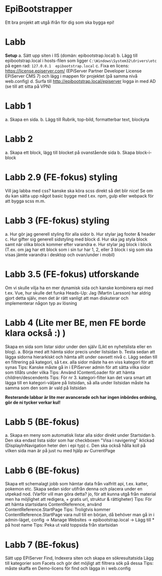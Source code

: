 # EpiBootstrapper
Ett bra projekt att utgå ifrån för dig som ska bygga epi!

# Labb
**Setup**
a. Sätt upp siten i IIS (domän: epibootstrap.local)
b. Lägg till epibootstrap.local i hosts-filen som ligger `C:\Windows\System32\drivers\etc` på egen rad: `127.0.0.1	epibootstrap.local`
c. Fixa en licens: https://license.episerver.com/ (EPiServer Partner Developer License EPiServer CMS 7) och lägg i mappen för projektet (på samma nivå web.config)
d. Surfa till http://epibootstrap.local/episerver logga in med AD (se till att sitta på VPN)

# Labb 1
a. Skapa en sida.
b. Lägg till Rubrik, top-bild, formatterbar text, blockyta

# Labb 2
a. Skapa ett block, lägg till blocket på ovanstående sida
b. Skapa block-i-block

# Labb 2.9 (FE-fokus) styling
Vill jag labba med css? kanske ska köra scss direkt så det blir nice! Se om du kan sätta upp något basic bygge med t.ex. npm, gulp eller webpack för att bygga scss m.m.

# Labb 3 (FE-fokus) styling
a. Hur gör jag generell styling för alla sidor
b. Hur stylar jag footer & header
c. Hur gifter sig generell sidstyling med block
d. Hur ska jag styla block samt när olika block kommer efter varandra
e. Hur stylar jag block i block (T.ex. om jag har ett block som i sin tur har 1, 2, eller 3 block i sig som ska visas jämte varandra i desktop och ovan/under i mobil)

# Labb 3.5 (FE-fokus) utforskande
Om vi skulle vilja ha en mer dynamisk sida och kanske kombinera epi med t.ex. Vue, hur skulle det funka
Heads-Up: Jag (Martin Larsson) har aldrig gjort detta själv, men det är rätt vanligt att man diskuterar och implementerar någon typ av lösning

# Labb 4 (Lite mer BE, men FE borde klara också :) )
Skapa en sida som listar sidor under den själv (Likt en nyhetslista eller en blog).
a. Börja med att hämta sidor precis under listsidan
b. Testa sedan att lägga sidorna hierarkiskt och hämta allt under oavsett nivå
c. Lägg sedan till en filtrering på kategori, så t.ex. alla sidor måste ha en viss kategori för att synas
Tips: Kanske måste gå in i EPiServer admin för att sätta vilka sidor som tillåts under vilka
Tips: Använd IContentLoader för att hämta children/descendents
Tips: För nr 3. kategori-filter kan det vara smart att lägga till en kategori-väljare på listsidan, så alla under listsidan måste ha samma som den som är vald på listsidan

**Resterande labbar är lite mer avancerade och har ingen inbördes ordning, gör de ni tycker verkar kul!**

# Labb 5 (BE-fokus)
a. Skapa en meny som automatisk listar alla sidor direkt under Startsidan
b. Den ska endast lista sidor som har checkboxen "Visa i navigering" iklickad (DisplayInNavigation heter den i epi typ)
c. Den ska också hålla koll på vilken sida man är på just nu med hjälp av CurrentPage

# Labb 6 (BE-fokus)
Skapa ett schemalagt jobb som hämtar data från valfritt api, t.ex. katter, pokemon etc. 
Skapa sedan sidor utifrån denna och placera under en utpekad nod. (Varför vill man göra detta? jo, för att kunna utgå från material men ha möjlighet att redigera, + gratis url, struktur & rättigheter)
Tips: För att hämta startsidans ContentReference, använd ContentReference.StartPage
Tips: Troligtvis kommer ContentReference.StartPage vara null till en början, då behöver man gå in i admin-läget, config ->  Manage Websites -> epibootstrap.local -> Lägg till * på host name
Tips: Peka ut vald toppsida från startsidan

# Labb 7 (BE-fokus)
Sätt upp EPiServer Find, Indexera siten och skapa en sökresultatsida
Lägg till kategorier som Facets och gör det möjligt att filtrera sök på dessa
Tips: måste skaffa en Demo-licens för find och lägga in i web.config
